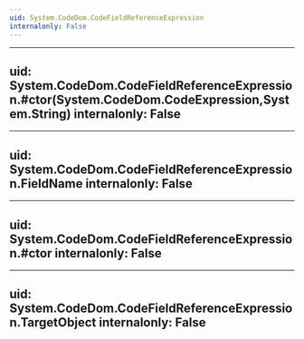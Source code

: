 ```yaml
---
uid: System.CodeDom.CodeFieldReferenceExpression
internalonly: False
---
```


---
uid: System.CodeDom.CodeFieldReferenceExpression.#ctor(System.CodeDom.CodeExpression,System.String)
internalonly: False
---

---
uid: System.CodeDom.CodeFieldReferenceExpression.FieldName
internalonly: False
---

---
uid: System.CodeDom.CodeFieldReferenceExpression.#ctor
internalonly: False
---

---
uid: System.CodeDom.CodeFieldReferenceExpression.TargetObject
internalonly: False
---

